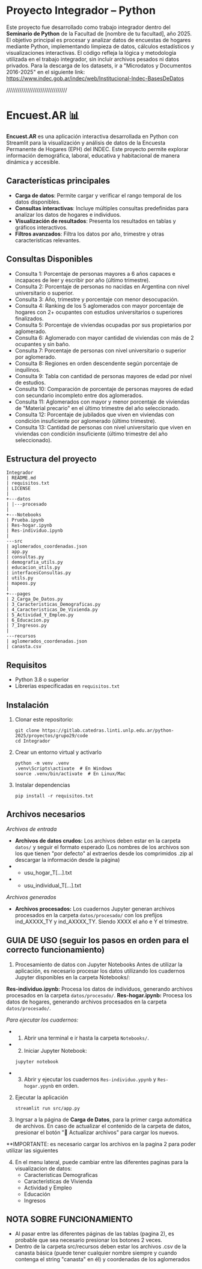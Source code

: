# Proyecto Integrador – Python

Este proyecto fue desarrollado como trabajo integrador dentro del **Seminario de Python** de la Facultad de [nombre de tu facultad], año 2025.  
El objetivo principal es procesar y analizar datos de encuestas de hogares mediante Python, implementando limpieza de datos, cálculos estadísticos y visualizaciones interactivas.
El código refleja la lógica y metodología utilizada en el trabajo integrador, sin incluir archivos pesados ni datos privados.
Para la descarga de los datasets, ir a "Microdatos y Documentos 2016-2025" en el siguiente link: https://www.indec.gob.ar/indec/web/Institucional-Indec-BasesDeDatos

////////////////////////////////

# Encuest.AR 📊

**Encuest.AR** es una aplicación interactiva desarrollada en Python con Streamlit para la visualización y análisis de datos de la Encuesta Permanente de Hogares (EPH) del INDEC. Este proyecto permite explorar información demográfica, laboral, educativa y habitacional de manera dinámica y accesible.

## Características principales

- **Carga de datos**: Permite cargar y verificar el rango temporal de los datos disponibles.
- **Consultas interactivas**: Incluye múltiples consultas predefinidas para analizar los datos de hogares e individuos.
- **Visualización de resultados**: Presenta los resultados en tablas y gráficos interactivos.
- **Filtros avanzados**: Filtra los datos por año, trimestre y otras características relevantes.

## Consultas Disponibles

* Consulta 1: Porcentaje de personas mayores a 6 años capaces e incapaces de leer y escribir por año (último trimestre).
* Consulta 2: Porcentaje de personas no nacidas en Argentina con nivel universitario o superior.
* Consulta 3: Año, trimestre y porcentaje con menor desocupación.
* Consulta 4: Ranking de los 5 aglomerados con mayor porcentaje de hogares con 2+ ocupantes con estudios universitarios o superiores finalizados.
* Consulta 5: Porcentaje de viviendas ocupadas por sus propietarios por aglomerado.
* Consulta 6: Aglomerado con mayor cantidad de viviendas con más de 2 ocupantes y sin baño.
* Consulta 7: Porcentaje de personas con nivel universitario o superior por aglomerado.
* Consulta 8: Regiones en orden descendente según porcentaje de inquilinos.
* Consulta 9: Tabla con cantidad de personas mayores de edad por nivel de estudios.
* Consulta 10: Comparación de porcentaje de personas mayores de edad con secundario incompleto entre dos aglomerados.
* Consulta 11: Aglomerados con mayor y menor porcentaje de viviendas de "Material precario" en el último trimestre del año seleccionado.
* Consulta 12: Porcentaje de jubilados que viven en viviendas con condición insuficiente por aglomerado (último trimestre).
* Consulta 13: Cantidad de personas con nivel universitario que viven en viviendas con condición insuficiente (último trimestre del año seleccionado).

## Estructura del proyecto

```
Integrador
| README.md
| requisitos.txt
| LICENSE
|
+---datos
| |---procesado
|
+---Notebooks
| Prueba.ipynb
| Res-hogar.ipynb
| Res-individuo.ipynb
|
---src
| aglomerados_coordenadas.json
| app.py
| consultas.py
| demografia_utils.py
| educacion_utils.py
| interfacesConsultas.py
| utils.py
| mapeos.py
|
+---pages
| 2_Carga_De_Datos.py
| 3_Caracteristicas_Demograficas.py
| 4_Caracteristicas_De_Vivienda.py
| 5_Actividad_Y_Empleo.py
| 6_Educacion.py
| 7_Ingresos.py
|
---recursos
| aglomerados_coordenadas.json
| canasta.csv
```
## Requisitos

- Python 3.8 o superior
- Librerías especificadas en `requisitos.txt`

## Instalación

1. Clonar este repositorio:
   ```
   git clone https://gitlab.catedras.linti.unlp.edu.ar/python-2025/proyectos/grupo29/code
   cd Integrador
   ```
2. Crear un entorno virtual y activarlo
   ```
   python -m venv .venv
   .venv\Scripts\activate  # En Windows
   source .venv/bin/activate  # En Linux/Mac
   ```

3. Instalar dependencias
   ```
   pip install -r requisitos.txt
   ```
## Archivos necesarios

*Archivos de entrada*
* **Archivos de datos crudos:** Los archivos deben estar en la carpeta `datos/` y seguir el formato esperado (Los nombres de los archivos son los que tienen "por defecto" al extraerlos desde los comprimidos .zip al descargar la información desde la página)
* * usu_hogar_T[...].txt
* * usu_individual_T[...].txt

*Archivos generados*
* **Archivos procesados:** Los cuadernos Jupyter generan archivos procesados en la carpeta `datos/procesado/` con los prefijos ind_AXXXX_TY y ind_AXXXX_TY. Siendo XXXX el año e Y el trimestre.

## GUIA DE USO (seguir los pasos en orden para el correcto funcionamiento)

1. Procesamiento de datos con Jupyter Notebooks
Antes de utilizar la aplicación, es necesario procesar los datos utilizando los cuadernos Jupyter disponibles en la carpeta Notebooks/:

**Res-individuo.ipynb:** Procesa los datos de individuos, generando archivos procesados en la carpeta `datos/procesado/`.
**Res-hogar.ipynb:** Procesa los datos de hogares, generando archivos procesados en la carpeta `datos/procesado/`.

*Para ejecutar los cuadernos:*
* 1. Abrir una terminal e ir hasta la carpeta `Notebooks/`.
* 2. Iniciar Jupyter Notebook:
   ```
   jupyter notebook
   ```
* 3. Abrir y ejecutar los cuadernos `Res-individuo.ypynb` y `Res-hogar.ypynb` en orden.

2. Ejecutar la aplicación
   ```
   streamlit run src/app.py
   ```
3. Ingrsar a la página de **Carga de Datos**, para la primer carga automática de archivos. En caso de actualizar el contenido de la carpeta de datos, presionar el botón "🔄 Actualizar archivos" para cargar los nuevos.

 **IMPORTANTE: es necesario cargar los archivos en la pagina 2 para poder utilizar las siguientes

4. En el menu lateral, puede cambiar entre las diferentes paginas para la visualizacion de datos:
   * Caracteristicas Demograficas
   * Características de Vivienda
   * Actividad y Empleo
   * Educación
   * Ingresos

## NOTA SOBRE FUNCIONAMIENTO
* Al pasar entre las diferentes páginas de las tablas (pagina 2), es probable que sea necesario presionar los botones 2 veces.
* Dentro de la carpeta src/recursos deben estar los archivos .csv de la canasta básica (puede tener cualquier nombre siempre y cuando contenga el string "canasta" en él) y coordenadas de los aglomerados
